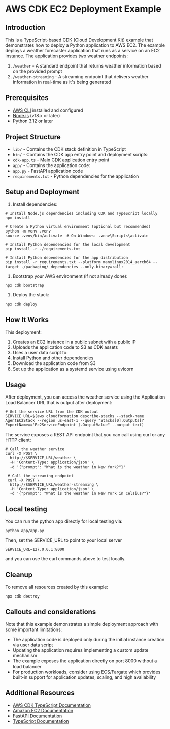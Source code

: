 # AWS CDK EC2 Deployment Example

## Introduction

This is a TypeScript-based CDK (Cloud Development Kit) example that demonstrates how to deploy a Python application to AWS EC2. The example deploys a weather forecaster application that runs as a service on an EC2 instance. The application provides two weather endpoints:

1. `/weather` - A standard endpoint that returns weather information based on the provided prompt
1. `/weather-streaming` - A streaming endpoint that delivers weather information in real-time as it's being generated

## Prerequisites

- [AWS CLI](https://aws.amazon.com/cli/) installed and configured
- [Node.js](https://nodejs.org/) (v18.x or later)
- Python 3.12 or later

## Project Structure

- `lib/` - Contains the CDK stack definition in TypeScript
- `bin/` - Contains the CDK app entry point and deployment scripts:
- `cdk-app.ts` - Main CDK application entry point
- `app/` - Contains the application code:
- `app.py` - FastAPI application code
- `requirements.txt` - Python dependencies for the application

## Setup and Deployment

1. Install dependencies:

```
# Install Node.js dependencies including CDK and TypeScript locally
npm install

# Create a Python virtual environment (optional but recommended)
python -m venv .venv
source .venv/bin/activate  # On Windows: .venv\Scripts\activate

# Install Python dependencies for the local development
pip install -r ./requirements.txt

# Install Python dependencies for the app distribution
pip install -r requirements.txt --platform manylinux2014_aarch64 --target ./packaging/_dependencies --only-binary=:all:

```

1. Bootstrap your AWS environment (if not already done):

```
npx cdk bootstrap

```

1. Deploy the stack:

```
npx cdk deploy

```

## How It Works

This deployment:

1. Creates an EC2 instance in a public subnet with a public IP
1. Uploads the application code to S3 as CDK assets
1. Uses a user data script to:
1. Install Python and other dependencies
1. Download the application code from S3
1. Set up the application as a systemd service using uvicorn

## Usage

After deployment, you can access the weather service using the Application Load Balancer URL that is output after deployment:

```
# Get the service URL from the CDK output
SERVICE_URL=$(aws cloudformation describe-stacks --stack-name AgentEC2Stack --region us-east-1 --query "Stacks[0].Outputs[?ExportName=='Ec2ServiceEndpoint'].OutputValue" --output text)

```

The service exposes a REST API endpoint that you can call using curl or any HTTP client:

```
# Call the weather service
curl -X POST \
  http://$SERVICE_URL/weather \
  -H 'Content-Type: application/json' \
  -d '{"prompt": "What is the weather in New York?"}'

 # Call the streaming endpoint
 curl -X POST \
  http://$SERVICE_URL/weather-streaming \
  -H 'Content-Type: application/json' \
  -d '{"prompt": "What is the weather in New York in Celsius?"}'

```

## Local testing

You can run the python app directly for local testing via:

```
python app/app.py

```

Then, set the SERVICE_URL to point to your local server

```
SERVICE_URL=127.0.0.1:8000

```

and you can use the curl commands above to test locally.

## Cleanup

To remove all resources created by this example:

```
npx cdk destroy

```

## Callouts and considerations

Note that this example demonstrates a simple deployment approach with some important limitations:

- The application code is deployed only during the initial instance creation via user data script
- Updating the application requires implementing a custom update mechanism
- The example exposes the application directly on port 8000 without a load balancer
- For production workloads, consider using ECS/Fargate which provides built-in support for application updates, scaling, and high availability

## Additional Resources

- [AWS CDK TypeScript Documentation](https://docs.aws.amazon.com/cdk/latest/guide/work-with-cdk-typescript.html)
- [Amazon EC2 Documentation](https://docs.aws.amazon.com/ec2/)
- [FastAPI Documentation](https://fastapi.tiangolo.com/)
- [TypeScript Documentation](https://www.typescriptlang.org/docs/)
